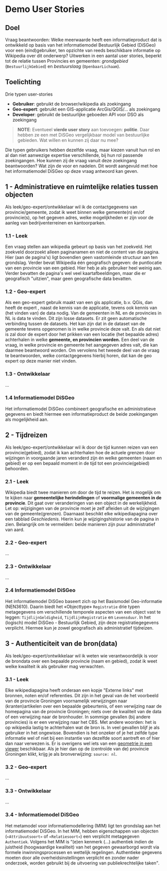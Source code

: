 # Demo User Stories

## Doel
Vraag beantwoorden: Welke meerwaarde heeft een informatieproduct dat is ontwikkeld op basis van het informatiemodel Bestuurlijk Gebied (DiSGeo) voor een (eind)gebruiker, ten opzichte van reeds beschikbare informatie op Wikipedia over dit onderwerp? Uitwerken in een aantal user stories, beperkt tot de relatie tussen  Provincies en gemeenten: _grondgebied_ (`BestuurlijkGebied`) en _bestuurslaag_ (`OpenbaarLichaam`).

<!-- ## Format
`html` (tekst met links, afbeeldingen en tabellen)

## Gerelateerde pagina's

### Instantieniveau
 - [Provincie Utrecht](https://nl.wikipedia.org/wiki/Utrecht_(provincie))
 - [Tabel van gemeenten in Utrecht](https://nl.wikipedia.org/wiki/Tabel_van_gemeenten_in_Utrecht)
 - [Lijst van voormalige gemeenten in Utrecht](
https://nl.wikipedia.org/wiki/Lijst_van_voormalige_gemeenten_in_Utrecht)

### Objectniveau
 - [Provincies van Nederland](https://nl.wikipedia.org/wiki/Provincies_van_Nederland)
 - [Provincie](https://nl.wikipedia.org/wiki/Provincie#Staatsrechtelijk)

>**NOTE**: Vraag aan Pano, Linda, Silvy en Gabriella: willen jullie de user stories aanvullen? iK heb DiSGeo al beschreven en leek/onervargen gebruiker/. Willen jullie andere voorbeelden aanvullen. En als dat teruggrijpt op DiSGeo, ook daar inde tekst aanvullen? -->

## Toelichting

Drie typen user-stories
 - **Gebruiker**: gebruikt de browser/wikipedia als zoekingang 
 - **Geo-expert**: gebruikt een GIS-applicatie ArcGis/QGIS/... als zoekingang
 - **Developer**: gebruikt de bestuurlijke geboeden API voor DSO als zoekingang

>**NOTE**: Eventueel **vierde user story** aan toevoegen: **politie**. Daar hebben ze een met DiSGeo vergelijkbaar model van bestuurlijke gebieden. Wat willen en kunnen zij daar nu mee?

Die typen gebruikers hebben dezelfde vraag, maar kiezen vanuit hun rol en al dan niet aanwezige expertise verschillende, bij hun rol passende zoekingangen. Hoe kunnen zij de vraag vanuit deze zoekingang beantwoorden? Wat zijn de voor en nadelen. Dit wordt aangevuld met hoe het informatiemodel DiSGeo op deze vraag antwoord kan geven.

## 1 - Administratieve en ruimtelijke relaties tussen objecten
Als leek/geo-expert/ontwikkelaar 
wil ik de contactgegevens van provincie/gemeente, 
zodat ik weet binnen welke gemeente(n) en/of provincie(s), op het gegeven adres, welke mogelijkheden er zijn voor de aanleg van bedrijventerreinen en kantoorparken. 

### 1.1 - Leek
Een vraag stellen aan wikipedia gebeurt op basis van het zoekveld. Het zoekveld doorzoekt alleen paginanamen en niet de content van die pagina. Hier (aan de pagina's) ligt bovendien geen vastomleinde structuur aan ten grondslag. Verder bevat Wikipedia één geografisch gegeven: de puntlocatie van een provincie van een gebied. Hier heb je als gebruiker heel weinig aan. Verder bevatten de pagina's wel veel kaartafbeeldingen, maar die er geografisch "uitzien", maar geen geografische data bevatten.

### 1.2 - Geo-expert
Als een geo-expert gebruik maakt van een gis applicatie, b.v. QGis, dan heeft de expert , naast de kennis van de applicatie, tevens ook kennis van (het vinden van) de data nodig. Van de gemeenten in NL en de provincies in NL is data te vinden. Dit zijn losse datasets. Er zit geen automatische verbinding tussen de datasets. Het kan zijn dat in de dataset van de gemeente tevens opgenomen is in welke provincie deze valt. En als dat niet is zal door de expert door het prikken van een locatie (het bepaalde adres) achterhalen in welke **gemeente, en provincien worden.** Een deel van de vraag, in welke provincie en gemeente het aangegeven adres valt, die kan daarmee beantwoord worden. Om vervolens het tweede deel van de vraag te beantwoorden, welke contactgegevens hierbij horen, dat kan de geo expert op deze manier niet vinden.

### 1.3 - Ontwikkelaar
...

### 1.4 Informatiemodel DiSGeo
Het informatiemodel DiSGeo combineert geografische en administratieve gegevens en biedt hiermee een informatieproduct de beide zoekingangen als mogelijkheid aan.

## 2 - Tijdreizen
Als leek/geo-expert/ontwikkelaar wil ik door de tijd kunnen reizen van een provincie(gebied), zodat ik kan achterhalen hoe de actuele grenzen door wijzingen in voorgaande jaren  veranderd zijn én welke gemeenten (naam en gebied) er op een bepaald moment in de tijd tot een provincie(gebied) behoorden.

### 2.1 - Leek
Wikipedia biedt twee manieren om door de tijd te reizen. Het is mogelijk om te kijken naar **gemeentelijke herindelingen** of **voormalige gemeenten in de provincie**. Dit gaat over veranderingen van een object in de werkelijkheid. Let op: wijzigingen van de provincie moet je zelf afleiden uit de wijzigingen van de gemeente(grenzen). Daarnaast beschikt elke wikipediapagina over een tabblad _Geschiedenis_. Hierin kun je wijzigingshistorie van de pagina in zien. Belangrijk om te vermelden: beide manieren zijn puur administratief van aard.

### 2.2 - Geo-expert
...

### 2.3 - Ontwikkelaar
...

### 2.4 Informatiemodel DiSGeo
Het informatiemodel DiSGeo baseert zich op het Basismodel Geo-informatie (NEN3610). Daarin biedt het «Objecttype» `Registratie` drie typen metagegevens om verschillende temporele aspecten van een object vast te leggen: `TijdlijnGeldigheid`, `TijdlijnRegistratie` en `Levensduur`. In het (logisch) model DiSGeo - Bestuurlijk Gebied, zijn deze registratiegegevens verplicht. Hiermee kun je zowel geografisch als administratief tijdreizen.

## 3 - Authenticiteit van de bron(data)
Als leek/geo-expert/ontwikkelaar wil ik weten wie verantwoordelijk is voor de brondata over een bepaalde provincie (naam en gebied),  zodat ik weet welke kwaliteit ik als gebruiker mag verwachten.

### 3.1 - Leek
Elke wikipediapagina heeft onderaan een kopje "Externe links" met bronnen, noten en/of referenties. Dit zijn in het geval van de het voorbeeld van de provincie Groningen voornamelijk verwijzingen naar (kranten)artikelen over een bepaalde gebeurtenis, of een verwijzing naar de homepagina van de provincie Groningen; niets over de kwaliteit van de data of een verwijzing naar de bronhouder. In sommige gevallen (bij andere provincies) is er een verwijzing naar het CBS. Met andere woorden: het is op wikipedia lastig te achterhalen wat de bron is. In veel gevallen blijf je als gebruiker in het ongewisse. Bovendien is het onzeker of je het zelfde type informatie wel of niet bij een instantie van dezelfde soort aantreft en of hier dan naar verwezen is. 
Er is overigens wel iets van een [geometrie in een viewer](https://wiwosm.toolforge.org/osm-on-ol/kml-on-ol.php?lang=nl&uselang=nl&params=53_15_0_N_6_45_0_E_scale%3A1000000_region%3ANL&pagename=Groningen_(provincie)&zoom=8&lat=53.2089&lon=6.69747&layers=00B0TTT) beschikbaar. Als je hier dan op de (centroïde van de) provincie Groningen klikt, krijg je als bronverwijzing: `source: nl`.

### 3.2 - Geo-expert
...

### 3.3 - Ontwikkelaar
...

### 3.4 - Informatiemodel DiSGeo
Het metamodel voor informatiemodellering (MIM) ligt ten grondslag aan het informatiemodel DiSGeo. In het MIM, hebben eigenschappen van objecten (`«Attribuutsoort»` of `«Relatiesoort»`) een verplicht metagegeven `Authentiek`. Volgens het MIM is <q>(e)en kenmerk (...) authentiek indien de juistheid (hoogwaardige kwaliteit) van het gegeven gewaarborgd wordt via formele inwinningsprocessen en wettelijk regelingen. Authentieke gegevens moeten door alle overheidsinstellingen verplicht en zonder nader onderzoek, worden gebruikt bij de uitvoering van publiekrechtelijke taken</q>. 


<!-- 
>**Voorbeeld**: «Objecttype» `Provinciegebied`, instantie: `Groningen` 

### 1 - In hoeverre is het mogelijk om door de tijd te reizen?
### 2 - In hoeverre is het mogelijk om zowel een geografische als administratieve vraag te stellen
### 3 - In hoeverre zijn liggen er relaties tussen de objecten
### 4 - Wat is er bekend over de authenticiteit van de bron?
### 5 - Welke voor- en nadelen heeft de gekozen methode? -->

<!-- 
## Ruwe notities
>**Hiervoor moet je met het logisch model vergelijken!**

Bestuurslaag
Rijksoverheid
Nederlandse gemeenten
Europese deel van Nederland
Relatie met NUTS-gebieden


Instantie: provincie Utrecht


Extra informatie
landoppervlakte
aantal inwoners
absolute en relatieve bevolkingsdichtheid

(ontstaans)geschiedenis

historie van de tekst


connectie met begrippen zoals Randstad, bisdom Utrecht, Sticht Utrecht, 

Geografisch
aangrenzende provincies
uitwisselen gemenetne tussen Zuid-Holland, Utrecht en Noord-Holland (gemeentelijke herindeling, tijdreizen)
gemeenten in de provincie


teksten en tabellen waar je als lezer zefl actief in moet zoeken

verwijzing in wikipedia van provincie > gemeente en van gemeente > provincie

Voordeel is dat je bij wikipedia heel veel informatie bij elkaar hebt
demografisch, geografisch, landschappelijk kenmerken, geschiedenis, bestuur, politiek
tabllen met kenmerken.

bronverwijzing

Kaartafbeelding met geometrieën, geen daadwerkelijke geometrieën beschikbaar

Overzicht
Naamgeving in informatiemodel is technisch van aard. Daar moet je in je producten naar eindgebruiker toe een vertaalslag op maken. 

Voordelen
 - Relatief uniforme structuur (het opzetten van pagina's en teksten is handwerk, zonder strakke structuur)
 - Manier van zoeken is voor veel mensen bekend
 - Door bekendheid intuïtief en laagdrempelig
 - Voor breed publiek openbaar toegankelijke
 - Geen speciale software nodig: een browser voldoet

Wikipedia geeft óf info over de provincies (van Nederland) als bestuurslaag en de instanties, óf info over één instantie van een provincie.

Wikipedia: kardinaliteit is een "?", je hebt geen enkele garantie dat informatie aanwezig is, meer een kwestie van geluk/toeval/aanbod.

Nadelen
- Veel informatie
- Geen filtermogelijkheden
- Brede zoekingang (o.b.v. zoekterm), maar speciefieke info is handwerk
- Impliciet onderscheid tussen _gebied_ en _bestuur_

| ... | DiSGeo | Wikipedia |
| --- | --- | --- |
| Objecttype | Provinciegebied | Provincie |
|  - md1 | ... | ... |
|  - md2 | ... | ... |
|  -->
